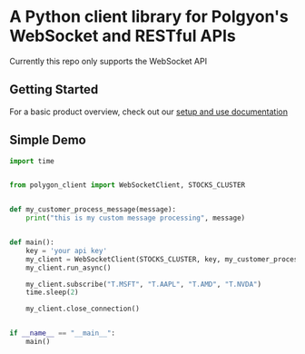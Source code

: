 # A Python client library for Polgyon's WebSocket and RESTful APIs

Currently this repo only supports the WebSocket API

## Getting Started

For a basic product overview, check out our [setup and use documentation](https://polygon.io/sockets)


## Simple Demo
```python
import time


from polygon_client import WebSocketClient, STOCKS_CLUSTER


def my_customer_process_message(message):
    print("this is my custom message processing", message)


def main():
    key = 'your api key'
    my_client = WebSocketClient(STOCKS_CLUSTER, key, my_customer_process_message)
    my_client.run_async()

    my_client.subscribe("T.MSFT", "T.AAPL", "T.AMD", "T.NVDA")
    time.sleep(2)

    my_client.close_connection()


if __name__ == "__main__":
    main()

```
